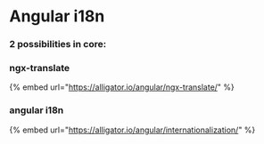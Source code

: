 # Angular i18n

### 2 possibilities in core: 

### ngx-translate

{% embed url="https://alligator.io/angular/ngx-translate/" %}



### angular i18n

{% embed url="https://alligator.io/angular/internationalization/" %}



